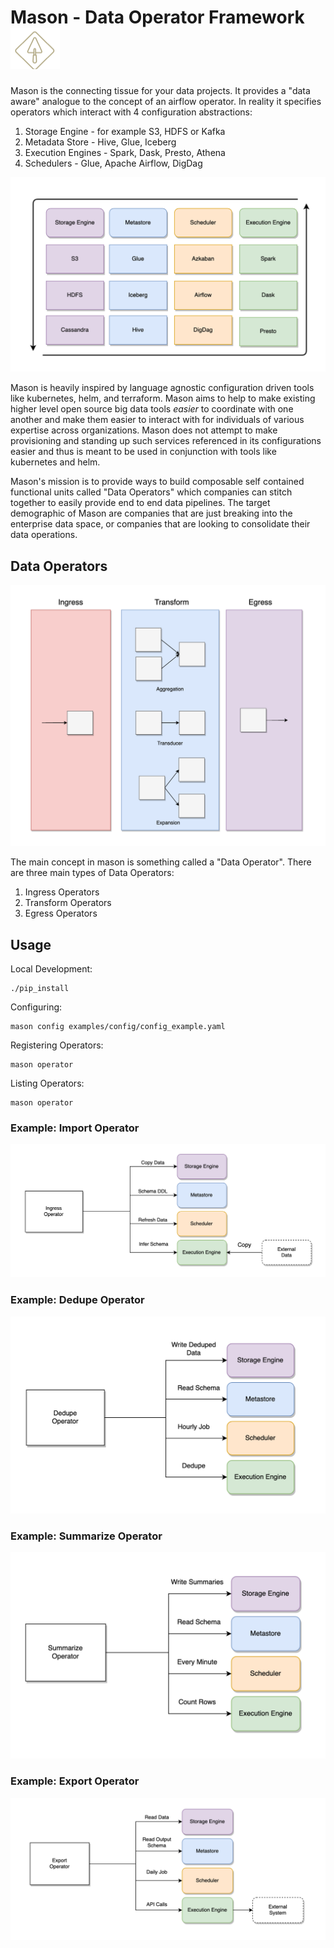 # Mason - Data Operator Framework ![Mason Logo](/images/MasonLogo.png) 

Mason is the connecting tissue for your data projects.   It provides a "data aware" analogue to the concept of an airflow operator.   In reality it specifies operators which interact with 4 configuration abstractions:

1.   Storage Engine - for example S3, HDFS or Kafka
2.   Metadata Store - Hive, Glue, Iceberg
3.   Execution Engines -  Spark, Dask, Presto, Athena 
4.   Schedulers - Glue, Apache Airflow, DigDag

![Operator Configs](/images/OperatorConfigs.png)

Mason is heavily inspired by language agnostic configuration driven tools like kubernetes, helm, and terraform.   Mason aims to help to make existing higher level open source big data tools _easier_ to coordinate with one another and make them easier to interact with for individuals of various expertise across organizations.  Mason does not attempt to make provisioning and standing up such services referenced in its configurations easier and thus is meant to be used in conjunction with tools
like kubernetes and helm.

Mason's mission is to provide ways to build composable self contained functional units called "Data Operators" which companies can stitch together to easily provide end to end data pipelines.   The target demographic of Mason are companies that are just breaking into the enterprise data space, or companies that are looking to consolidate their data operations.

## Data Operators

![Data Operators](/images/DataOperators.png)

The main concept in mason is something called a "Data Operator".  There are three main types of Data Operators:

1.  Ingress Operators
2.  Transform Operators
3.  Egress Operators

## Usage
Local Development:
```
./pip_install
```
Configuring:
```
mason config examples/config/config_example.yaml
```
Registering Operators:
```
mason operator
```
Listing Operators:
```
mason operator
```


### Example: Import Operator

![Ingress Operator](/images/IngressOperator.png)

### Example: Dedupe Operator

![Dedupe Operator](/images/DedupeOperator.png)

### Example: Summarize Operator

![Summarize Operators](/images/SummarizeOperator.png)

### Example: Export Operator

![Export Operators](/images/ExportOperator.png)
